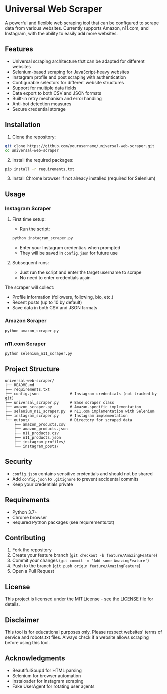 # Universal Web Scraper

A powerful and flexible web scraping tool that can be configured to scrape data from various websites. Currently supports Amazon, n11.com, and Instagram, with the ability to easily add more websites.

## Features

- Universal scraping architecture that can be adapted for different websites
- Selenium-based scraping for JavaScript-heavy websites
- Instagram profile and post scraping with authentication
- Configurable selectors for different website structures
- Support for multiple data fields
- Data export to both CSV and JSON formats
- Built-in retry mechanism and error handling
- Anti-bot detection measures
- Secure credential storage

## Installation

1. Clone the repository:
```bash
git clone https://github.com/yourusername/universal-web-scraper.git
cd universal-web-scraper
```

2. Install the required packages:
```bash
pip install -r requirements.txt
```

3. Install Chrome browser if not already installed (required for Selenium)

## Usage

### Instagram Scraper

1. First time setup:
   - Run the script:
   ```bash
   python instagram_scraper.py
   ```
   - Enter your Instagram credentials when prompted
   - They will be saved in `config.json` for future use

2. Subsequent runs:
   - Just run the script and enter the target username to scrape
   - No need to enter credentials again

The scraper will collect:
- Profile information (followers, following, bio, etc.)
- Recent posts (up to 10 by default)
- Save data in both CSV and JSON formats

### Amazon Scraper

```bash
python amazon_scraper.py
```

### n11.com Scraper

```bash
python selenium_n11_scraper.py
```

## Project Structure

```
universal-web-scraper/
├── README.md
├── requirements.txt
├── config.json              # Instagram credentials (not tracked by git)
├── universal_scraper.py     # Base scraper class
├── amazon_scraper.py        # Amazon-specific implementation
├── selenium_n11_scraper.py  # n11.com implementation with Selenium
├── instagram_scraper.py     # Instagram implementation
└── output/                  # Directory for scraped data
    ├── amazon_products.csv
    ├── amazon_products.json
    ├── n11_products.csv
    ├── n11_products.json
    ├── instagram_profiles/
    └── instagram_posts/
```

## Security

- `config.json` contains sensitive credentials and should not be shared
- Add `config.json` to `.gitignore` to prevent accidental commits
- Keep your credentials private

## Requirements

- Python 3.7+
- Chrome browser
- Required Python packages (see requirements.txt)

## Contributing

1. Fork the repository
2. Create your feature branch (`git checkout -b feature/AmazingFeature`)
3. Commit your changes (`git commit -m 'Add some AmazingFeature'`)
4. Push to the branch (`git push origin feature/AmazingFeature`)
5. Open a Pull Request

## License

This project is licensed under the MIT License - see the [LICENSE](LICENSE) file for details.

## Disclaimer

This tool is for educational purposes only. Please respect websites' terms of service and robots.txt files. Always check if a website allows scraping before using this tool.

## Acknowledgments

- BeautifulSoup4 for HTML parsing
- Selenium for browser automation
- Instaloader for Instagram scraping
- Fake UserAgent for rotating user agents 